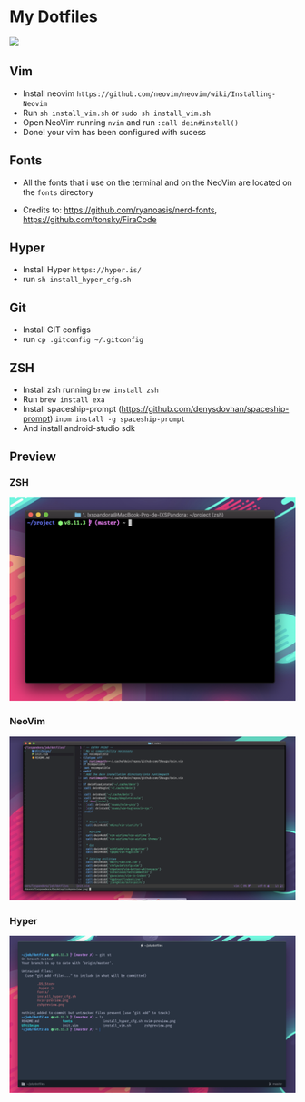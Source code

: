 # My Dotfiles

<img src="https://i.imgur.com/gDbX2Py.png"/>

## Vim

- Install neovim `https://github.com/neovim/neovim/wiki/Installing-Neovim`
- Run `sh install_vim.sh` or `sudo sh install_vim.sh`
- Open NeoVim running `nvim` and run `:call dein#install()`
- Done! your vim has been configured with sucess

## Fonts

- All the fonts that i use on the terminal and on the NeoVim are located on the `fonts` directory

- Credits to:
https://github.com/ryanoasis/nerd-fonts, https://github.com/tonsky/FiraCode

## Hyper

- Install Hyper `https://hyper.is/`
- run `sh install_hyper_cfg.sh`

## Git
- Install GIT configs
- run `cp .gitconfig ~/.gitconfig`

## ZSH

- Install zsh running `brew install zsh`
- Run `brew install exa`
- Install spaceship-prompt (https://github.com/denysdovhan/spaceship-prompt)
  `inpm install -g spaceship-prompt`
- And install android-studio sdk

## Preview

### ZSH

![ZSH](zshpreview.png)

### NeoVim

![NVIM](nvim-preview.png)

### Hyper

![HYPER](hyper.png)